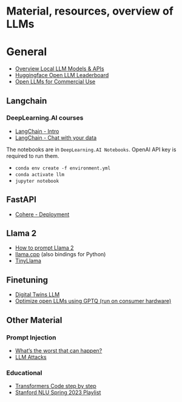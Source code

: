 # Material, resources, overview of LLMs

# General

- [Overview Local LLM Models & APIs](https://llm.datasette.io/en/stable/plugins/directory.html)
- [Huggingface Open LLM Leaderboard](https://huggingface.co/spaces/HuggingFaceH4/open_llm_leaderboard)
- [Open LLMs for Commercial Use](https://github.com/eugeneyan/open-llms)

## Langchain

### DeepLearning.AI courses
- [LangChain - Intro](https://learn.deeplearning.ai/langchain/lesson/1/introduction)
- [LangChain - Chat with your data](https://learn.deeplearning.ai/langchain-chat-with-your-data/lesson/1/introduction)

The notebooks are in `DeepLearning.AI Notebooks`. OpenAI API key is 
required to run them.<br/>
- `conda env create -f environment.yml`<br/>
- `conda activate llm`<br/>
- `jupyter notebook`

## FastAPI
- [Cohere - Deployment](https://docs.cohere.com/docs/deploying-with-fastapi)

## Llama 2
- [How to prompt Llama 2](https://huggingface.co/blog/llama2#how-to-prompt-llama-2)
- [llama.cpp](https://github.com/ggerganov/llama.cpp) (also bindings for Python)
- [TinyLlama](https://github.com/jzhang38/TinyLlama)

## Finetuning
- [Digital Twins LLM](https://betterprogramming.pub/unleash-your-digital-twin-how-fine-tuning-llm-can-create-your-perfect-doppelganger-b5913e7dda2e?gi=2e25e4e85b76)
- [Optimize open LLMs using GPTQ (run on consumer hardware)](https://www.philschmid.de/gptq-llama)

## Other Material

### Prompt Injection
- [What’s the worst that can happen?](https://simonwillison.net/2023/Apr/14/worst-that-can-happen/)
- [LLM Attacks](https://github.com/llm-attacks/llm-attacks)
 
### Educational
- [Transformers Code step by step](https://towardsdatascience.com/nanogpt-learning-transformers-code-first-part-1-f2044cf5bca0)
- [Stanford NLU Spring 2023 Playlist](https://www.youtube.com/playlist?list=PLoROMvodv4rOwvldxftJTmoR3kRcWkJBp)
